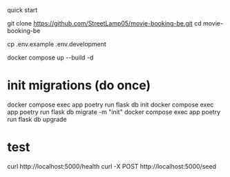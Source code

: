 quick start

git clone https://github.com/StreetLamp05/movie-booking-be.git
cd movie-booking-be

cp .env.example .env.development

docker compose up --build -d

# init migrations (do once)
docker compose exec app poetry run flask db init
docker compose exec app poetry run flask db migrate -m "init"
docker compose exec app poetry run flask db upgrade

# test
curl http://localhost:5000/health
curl -X POST http://localhost:5000/seed
